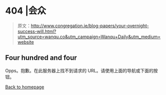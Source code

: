 # 404 |会众

> 原文：<http://www.congregation.ie/blog-papers/your-overnight-success-will.html?utm_source=wanqu.co&utm_campaign=Wanqu+Daily&utm_medium=website>

## Four hundred and four

 Opps。抱歉。在此服务器上找不到请求的 URL。请使用上面的导航或下面的按钮。

[Back to homepage](https://congregation.ie)